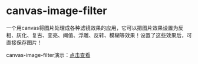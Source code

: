 # canvas-image-filter
一个用canvas将图片处理成各种滤镜效果的应用，它可以把图片效果设置为反相、灰化、复古、变亮、阈值、浮雕、反转、模糊等效果！设置了这些效果后，可直接保存图片！

canvas-image-filter演示：[点击查看](http://joy-yi0905.github.io/canvas-image-filter/index.html)
